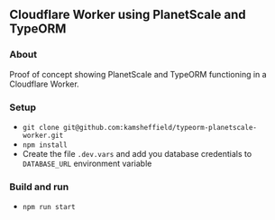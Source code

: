 ## Cloudflare Worker using PlanetScale and TypeORM

### About

Proof of concept showing PlanetScale and TypeORM functioning in a Cloudflare Worker.

### Setup
* `git clone git@github.com:kamsheffield/typeorm-planetscale-worker.git`
* `npm install`
* Create the file `.dev.vars` and add you database credentials to `DATABASE_URL` environment variable

### Build and run
* `npm run start`
